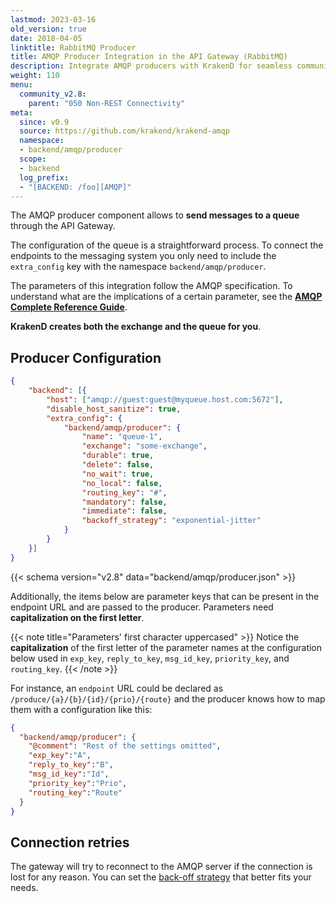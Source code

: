 ```yaml
---
lastmod: 2023-03-16
old_version: true
date: 2018-04-05
linktitle: RabbitMQ Producer
title: AMQP Producer Integration in the API Gateway (RabbitMQ)
description: Integrate AMQP producers with KrakenD for seamless communication with backend systems. Follow our documentation to set up reliable and scalable messaging with Advanced Message Queuing Protocol (AMQP).
weight: 110
menu:
  community_v2.8:
    parent: "050 Non-REST Connectivity"
meta:
  since: v0.9
  source: https://github.com/krakend/krakend-amqp
  namespace:
  - backend/amqp/producer
  scope:
  - backend
  log_prefix:
  - "[BACKEND: /foo][AMQP]"
---
```


The AMQP producer component allows to **send messages to a queue** through the API Gateway.

The configuration of the queue is a straightforward process. To connect the endpoints to the messaging system you only need to include the `extra_config` key with the namespace `backend/amqp/producer`.

The parameters of this integration follow the AMQP specification. To understand
what are the implications of a certain parameter, see the **[AMQP Complete Reference Guide](https://www.rabbitmq.com/amqp-0-9-1-reference.html)**.

**KrakenD creates both the exchange and the queue for you**.


## Producer Configuration

```json
{
    "backend": [{
        "host": ["amqp://guest:guest@myqueue.host.com:5672"],
        "disable_host_sanitize": true,
        "extra_config": {
            "backend/amqp/producer": {
                "name": "queue-1",
                "exchange": "some-exchange",
                "durable": true,
                "delete": false,
                "no_wait": true,
                "no_local": false,
                "routing_key": "#",
                "mandatory": false,
                "immediate": false,
                "backoff_strategy": "exponential-jitter"
            }
        }
    }]
}
```

{{< schema version="v2.8" data="backend/amqp/producer.json" >}}

Additionally, the items below are parameter keys that can be present in the endpoint URL and are passed to the producer. Parameters need **capitalization on the first letter**.

{{< note title="Parameters' first character uppercased" >}}
Notice the **capitalization** of the first letter of the parameter names at the configuration below used in `exp_key`, `reply_to_key`, `msg_id_key`, `priority_key`, and `routing_key`.
{{< /note >}}

For instance, an `endpoint` URL could be declared as `/produce/{a}/{b}/{id}/{prio}/{route}` and the producer knows how to map them with a configuration like this:

```json
{
  "backend/amqp/producer": {
    "@comment": "Rest of the settings omitted",
    "exp_key":"A",
    "reply_to_key":"B",
    "msg_id_key":"Id",
    "priority_key":"Prio",
    "routing_key":"Route"
  }
}
```

## Connection retries
The gateway will try to reconnect to the AMQP server if the connection is lost for any reason. You can set the [back-off strategy](/docs/v2.8/async/#backoff-strategies) that better fits your needs.